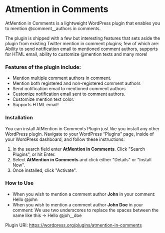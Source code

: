 # Atmention in Comments

AtMention in Comments is a lightweight WordPress plugin that enables you to mention @comment__authors in comments.
 
The plugin is shipped with a few but interesting features that sets aside the plugin from existing Twitter mention in comment plugins; few of which are: Ability to send notification email to mentioned comment authors, supports for HTML email, ability to customize @mention texts and many more! 

### Features of the plugin include:

* Mention multiple comment authors in comment.
* Mention both registered and non-registered comment authors
* Send notification email to mentioned comment authors 
* Customize notification email sent to comment authors.
* Customize mention text color.
* Supports HTML email!

### Installation 

You can install AtMention in Comments Plugin just like you install any other WordPress  plugin.
Navigate to your WordPress “Plugins” page, inside of your WordPress dashboard, and follow these instructions:

1. In the search field enter **AtMention in Comments**. Click "Search Plugins", or hit Enter.
2. Select **AtMention in Comments** and click either "Details" or "Install Now".
3. Once installed, click "Activate".

### How to Use

* When you wish to mention a comment author **John** in your comment: Hello @john 
* When you wish to mention a comment author **John Doe** in your comment: We use two underscores to replace the spaces between the name like this -> Hello @joh__doe   

Plugin URI: https://wordpress.org/plugins/atmention-in-comments
